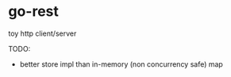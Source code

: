 # go-rest

toy http client/server


TODO: 
- better store impl than in-memory (non concurrency safe) map
